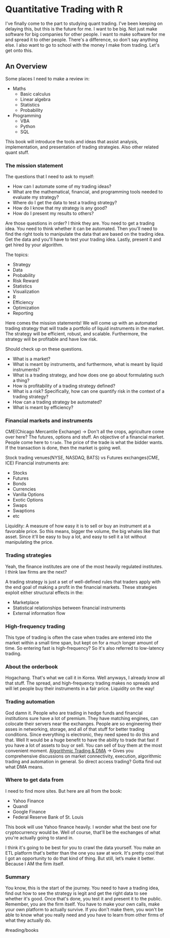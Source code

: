# Quantitative Trading with R
I've finally come to the part to studying quant trading. I've been keeping on delaying this, but this is the future for me. I want to be big. Not just make software for big companies for other people. I want to make software for me and spread it to other people. There's a difference, so don't say anything else. I also want to go to school with the money I make from trading. Let's get onto this.

## An Overview
Some places I need to make a review in:
* Maths
	* Basic calculus
	* Linear algebra
	* Statistics
	* Probability
* Programming
	* VBA
	* Python
	* SQL

This book will introduce the tools and ideas that assist analysis, implementation, and presentation of trading strategies. Also other related quant stuff. 

### The mission statement
The questions that I need to ask to myself:
* How can I automate some of my trading ideas?
* What are the mathematical, financial, and programming tools needed to evaluate my strategy?
* Where do I get the data to test a trading strategy?
* How do I know that my strategy is any good?
* How do I present my results to others?

Are those questions in order? I think they are. You need to get a trading idea. You need to think whether it can be automated. Then you'll need to find the right tools to manipulate the data that are based on the trading idea. Get the data and you'll have to test your trading idea. Lastly, present it and get hired by your algorithm. 

The topics:
* Strategy
* Data
* Probability
* Risk Reward
* Statistics
* Visualization
* R
* Efficiency
* Optimization
* Reporting

Here comes the mission statements! 
We will come up with an automated trading strategy that will trade a portfolio of liquid instruments in the market. The strategy will be efficient, robust, and scalable. Furthermore, the strategy will be profitable and have low risk.

Should check up on these questions.
* What is a market?
* What is meant by instruments, and furthermore, what is meant by liquid instruments?
* What is a trading strategy, and how does one go about formulating such a thing?
* How is profitability of a trading strategy defined?
* What is a risk? Specifically, how can one quantify risk in the context of a trading strategy?
* How can a trading strategy be automated?
* What is meant by efficiency?

### Financial markets and instruments
CME(Chicago Mercantile Exchange) -> Don't all the crops, agriculture come over here? The futures, options and stuff. 
 An objective of a financial market. People come here to `trade`. The price of the trade is what the bidder wants. If the transaction is done, then the market is going well. 

Stock trading venues(NYSE, NASDAQ, BATS) vs Futures exchanges(CME, ICE)
Financial instruments are:
* Stocks
* Futures
* Bonds
* Currencies
* Vanilla Options
* Exotic Options
* Swaps
* Swaptions
* etc

Liquidity: A measure of how easy it is to sell or buy an instrument at a favorable price. So this means, bigger the volume, the big whales like that asset. Since it'll be easy to buy a lot, and easy to sell it a lot without manipulating the price.

### Trading strategies
Yeah, the finance institutes are one of the most heavily regulated institutes. I think law firms are the next?

A trading strategy is just a set of well-defined rules that traders apply with the end goal of making a profit in the financial markets. 
 These strategies exploit either structural effects in the:
* Marketplace
* Statistical relationships between financial instruments
* External information flow

### High-frequency trading
This type of trading is often the case when trades are entered into the market within a small time span, but kept on for a much longer amount of time. So entering fast is high-frequency? So it's also referred to low-latency trading. 

### About the orderbook
Hogachang. That's what we call it in Korea. Well anyways, I already know all that stuff. The spread, and high-frequency trading makes no spreads and will let people buy their instruments in a fair price. Liquidity on the way!

### Trading automation
God damn it. People who are trading in hedge funds and financial institutions sure have a lot of premium. They have matching engines, can colocate their servers near the exchanges. People are so engineering their asses in networking, storage, and all of that stuff for better trading conditions. Since everything is electronic, they need speed to do this and that. 
 Well It would be a huge benefit to have the ability to trade that fast if you have a lot of assets to buy or sell. You can sell of buy them at the most convenient moment.
[Algorithmic Trading & DMA](http://www.algo-dma.com/) -> Gives you comprehensive discussions on market connectivity, execution, algorithmic trading and automation in general. So direct access trading? Gotta find out what DMA means. 

### Where to get data from
I need to find more sites. But here are all from the book:
* Yahoo Finance
* Quandl
* Google Finance
* Federal Reserve Bank of St. Louis

This book will use Yahoo finance heavily. I wonder what the best one for cryptocurrency would be. Well of course, that'll be the exchanges of what you're actually going to stand in.

I think it's going to be best for you to crawl the data yourself. You make an ETL platform that's better than the one you saw at work. It's pretty cool that I got an opportunity to do that kind of thing. But still, let’s make it better. Because I AM the firm itself. 

### Summary
You know, this is the start of the journey. You need to have a trading idea, find out how to see the strategy is legit and get the right data to see whether it's good. Once that's done, you test it and present it to the public. 
 Remember, you are the firm itself. You have to make your own calls, make your own platform to actually survive. If you don't make them, you won't be able to know what you really need and you have to learn from other firms of what they actually do. 

#reading/books